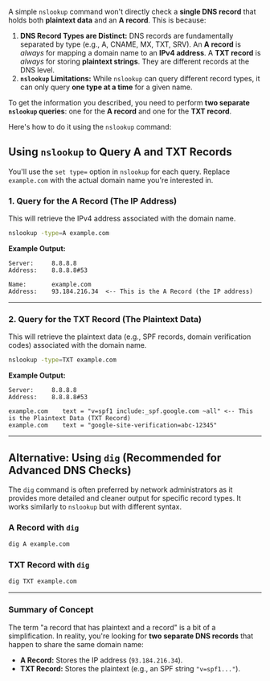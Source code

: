 A simple `nslookup` command won't directly check a **single DNS record** that holds both **plaintext data** and an **A record**. This is because:

1.  **DNS Record Types are Distinct:** DNS records are fundamentally separated by type (e.g., A, CNAME, MX, TXT, SRV). An **A record** is *always* for mapping a domain name to an **IPv4 address**. A **TXT record** is *always* for storing **plaintext strings**. They are different records at the DNS level.
2.  **`nslookup` Limitations:** While `nslookup` can query different record types, it can only query **one type at a time** for a given name.

To get the information you described, you need to perform **two separate `nslookup` queries**: one for the **A record** and one for the **TXT record**.

Here's how to do it using the `nslookup` command:

## Using `nslookup` to Query A and TXT Records

You'll use the `set type=` option in `nslookup` for each query. Replace `example.com` with the actual domain name you're interested in.

### 1\. Query for the A Record (The IP Address)

This will retrieve the IPv4 address associated with the domain name.

```bash
nslookup -type=A example.com
```

**Example Output:**

```
Server:     8.8.8.8
Address:    8.8.8.8#53

Name:       example.com
Address:    93.184.216.34  <-- This is the A Record (the IP address)
```

-----

### 2\. Query for the TXT Record (The Plaintext Data)

This will retrieve the plaintext data (e.g., SPF records, domain verification codes) associated with the domain name.

```bash
nslookup -type=TXT example.com
```

**Example Output:**

```
Server:     8.8.8.8
Address:    8.8.8.8#53

example.com    text = "v=spf1 include:_spf.google.com ~all" <-- This is the Plaintext Data (TXT Record)
example.com    text = "google-site-verification=abc-12345"
```

-----

## Alternative: Using `dig` (Recommended for Advanced DNS Checks)

The `dig` command is often preferred by network administrators as it provides more detailed and cleaner output for specific record types. It works similarly to `nslookup` but with different syntax.

### A Record with `dig`

```bash
dig A example.com
```

### TXT Record with `dig`

```bash
dig TXT example.com
```

-----

### **Summary of Concept**

The term "a record that has plaintext and a record" is a bit of a simplification. In reality, you're looking for **two separate DNS records** that happen to share the same domain name:

  * **A Record:** Stores the IP address (`93.184.216.34`).
  * **TXT Record:** Stores the plaintext (e.g., an SPF string `"v=spf1..."`).
